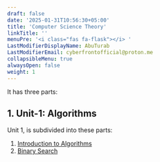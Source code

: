 ```yaml
---
draft: false
date: '2025-01-31T10:56:30+05:00'
title: 'Computer Science Theory'
linkTitle: ''
menuPre: '<i class="fas fa-flask"></i> '
LastModifierDisplayName: AbuTurab
LastModifierEmail: cyberfrontofficial@proton.me
collapsibleMenu: true
alwaysOpen: false
weight: 1
---
```


It has three parts:

## 1. Unit-1: Algorithms

Unit 1, is subdivided into these parts:

1. [Introduction to Algorithms](/computer-science/computer-science-theory/unit-1/intro-to-algorithms)
2. [Binary Search](/computer-science/computer-science-theory/unit-1/binary-search)